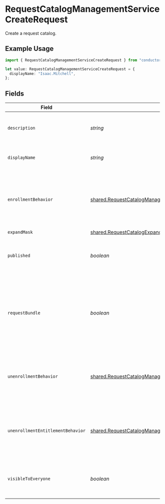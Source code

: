 # RequestCatalogManagementServiceCreateRequest

Create a request catalog.

## Example Usage

```typescript
import { RequestCatalogManagementServiceCreateRequest } from "conductorone-sdk-typescript/sdk/models/shared";

let value: RequestCatalogManagementServiceCreateRequest = {
  displayName: "Isaac.Mitchell",
};
```

## Fields

| Field                                                                                                                                                                                           | Type                                                                                                                                                                                            | Required                                                                                                                                                                                        | Description                                                                                                                                                                                     |
| ----------------------------------------------------------------------------------------------------------------------------------------------------------------------------------------------- | ----------------------------------------------------------------------------------------------------------------------------------------------------------------------------------------------- | ----------------------------------------------------------------------------------------------------------------------------------------------------------------------------------------------- | ----------------------------------------------------------------------------------------------------------------------------------------------------------------------------------------------- |
| `description`                                                                                                                                                                                   | *string*                                                                                                                                                                                        | :heavy_minus_sign:                                                                                                                                                                              | The description of the new request catalog.                                                                                                                                                     |
| `displayName`                                                                                                                                                                                   | *string*                                                                                                                                                                                        | :heavy_check_mark:                                                                                                                                                                              | The display name of the new request catalog.                                                                                                                                                    |
| `enrollmentBehavior`                                                                                                                                                                            | [shared.RequestCatalogManagementServiceCreateRequestEnrollmentBehavior](../../../sdk/models/shared/requestcatalogmanagementservicecreaterequestenrollmentbehavior.md)                           | :heavy_minus_sign:                                                                                                                                                                              | Defines how to handle the request policies of the entitlements in the catalog during enrollment.                                                                                                |
| `expandMask`                                                                                                                                                                                    | [shared.RequestCatalogExpandMask](../../../sdk/models/shared/requestcatalogexpandmask.md)                                                                                                       | :heavy_minus_sign:                                                                                                                                                                              | N/A                                                                                                                                                                                             |
| `published`                                                                                                                                                                                     | *boolean*                                                                                                                                                                                       | :heavy_minus_sign:                                                                                                                                                                              | Whether or not the new catalog should be created as published.                                                                                                                                  |
| `requestBundle`                                                                                                                                                                                 | *boolean*                                                                                                                                                                                       | :heavy_minus_sign:                                                                                                                                                                              | Whether all the entitlements in the catalog can be requests at once. Your tenant must have the bundles feature to use this.                                                                     |
| `unenrollmentBehavior`                                                                                                                                                                          | [shared.RequestCatalogManagementServiceCreateRequestUnenrollmentBehavior](../../../sdk/models/shared/requestcatalogmanagementservicecreaterequestunenrollmentbehavior.md)                       | :heavy_minus_sign:                                                                                                                                                                              | Defines how to handle the revocation of the entitlements in the catalog during unenrollment.                                                                                                    |
| `unenrollmentEntitlementBehavior`                                                                                                                                                               | [shared.RequestCatalogManagementServiceCreateRequestUnenrollmentEntitlementBehavior](../../../sdk/models/shared/requestcatalogmanagementservicecreaterequestunenrollmententitlementbehavior.md) | :heavy_minus_sign:                                                                                                                                                                              | Defines how to handle the revoke policies of the entitlements in the catalog during unenrollment.                                                                                               |
| `visibleToEveryone`                                                                                                                                                                             | *boolean*                                                                                                                                                                                       | :heavy_minus_sign:                                                                                                                                                                              | Whether or not the new catalog is visible to everyone by default.                                                                                                                               |